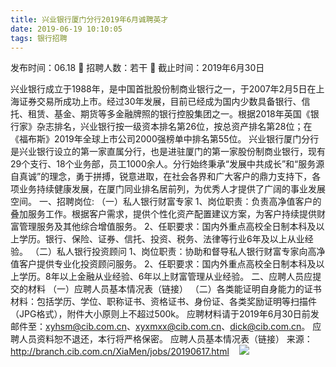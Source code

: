 ```yaml
---
title: 兴业银行厦门分行2019年6月诚聘英才
date: 2019-06-19 10:10:05
tags: 银行招聘
---
```

发布时间：06.18   🌟   招聘人数：若干   🌈   截止时间：2019年6月30日
<!-- more -->
兴业银行成立于1988年，是中国首批股份制商业银行之一，于2007年2月5日在上海证券交易所成功上市。经过30年发展，目前已经成为国内少数具备银行、信托、租赁、基金、期货等多金融牌照的银行控股集团之一。根据2018年英国《银行家》杂志排名，兴业银行按一级资本排名第26位，按总资产排名第28位；在《福布斯》2019年全球上市公司2000强榜单中排名第55位。
兴业银行厦门分行是兴业银行设立的第一家直属分行，也是进驻厦门的第一家股份制商业银行，现有29个支行、18个业务部，员工1000余人。分行始终秉承“发展中共成长”和“服务源自真诚”的理念，勇于拼搏，锐意进取，在社会各界和广大客户的鼎力支持下，各项业务持续健康发展，在厦门同业排名居前列，为优秀人才提供了广阔的事业发展空间。
一、招聘岗位:
（一）私人银行财富专家
1、岗位职责：负责高净值客户的叠加服务工作。根据客户需求，提供个性化资产配置建议方案，为客户持续提供财富管理服务及其他综合增值服务。
2、任职要求：国内外重点高校全日制本科及以上学历。银行、保险、证券、信托、投资、税务、法律等行业6年及以上从业经验。
（二）私人银行投资顾问
1、岗位职责：协助和督导私人银行财富专家向高净值客户提供专业化投资顾问服务。
2、任职要求：国内外重点高校全日制本科及以上学历。8年以上金融从业经验、6年以上财富管理从业经验。
二、应聘人员应提交的材料
（一）应聘人员基本情况表（链接）
（二）各类能证明自身能力的证书材料：包括学历、学位、职称证书、资格证书、身份证、各类奖励证明等扫描件（JPG格式），附件大小原则上不超过500k。
应聘材料请于2019年6月30日前发邮件至：xyhsm@cib.com.cn、xyxmxx@cib.com.cn、dick@cib.com.cn。
应聘人员资料恕不退还，本行将严格保密。
应聘人员基本情况表（链接）
来源：
http://branch.cib.com.cn/XiaMen/jobs/20190617.html
 
 ![](https://cdn.weiweiblog.cn/20181015134814.png)